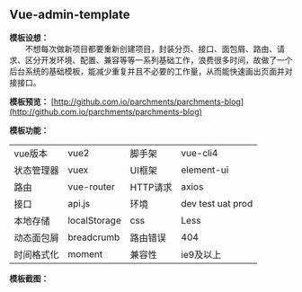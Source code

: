 ## Vue-admin-template

**模板设想：**  
&emsp;&emsp;不想每次做新项目都要重新创建项目，封装分页、接口、面包屑、路由、请求、区分开发环境、配置、兼容等等一系列基础工作，浪费很多时间，故做了一个后台系统的基础模板，能减少重复并且不必要的工作量，从而能快速画出页面并对接接口。   

**模板预览：**  [http://github.com.io/parchments/parchments-blog](http://github.com.io/parchments/parchments-blog)  

**模板功能：**    
    <table>
      <tbody>
        <tr>
          <td>vue版本</td>
          <td>vue2</td>
          <td>脚手架</td>
          <td>vue-cli4</td>
        </tr>
        <tr>
          <td>状态管理器</td>
          <td>vuex</td>
          <td>UI框架</td>
          <td>element-ui</td>
        </tr>
        <tr>
          <td>路由</td>
          <td>vue-router</td>
          <td>HTTP请求</td>
          <td>axios</td>
        </tr>
        <tr>
          <td>接口</td>
          <td>api.js</td>
          <td>环境</td>
          <td>dev test uat prod</td>
        </tr>
        <tr>
          <td>本地存储</td>
          <td>localStorage</td>
          <td>css</td>
          <td>Less</td>
        </tr>
        <tr>
          <td>动态面包屑</td>
          <td>breadcrumb</td>
          <td>路由错误</td>
          <td>404</td>
        </tr>
        <tr>
          <td>时间格式化</td>
          <td>moment</td>
          <td>兼容性</td>
          <td>ie9及以上</td>
        </tr>
      </tbody>
    </table>
    
  
**模板截图：**    
